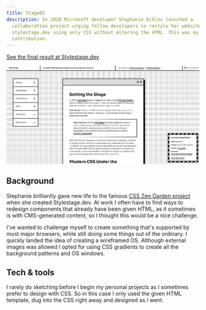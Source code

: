 ```yaml
---
title: StageOS
description: In 2020 Microsoft developer Stephanie Eckles launched a
  collaboration project urging fellow developers to restyle her website
  stylestage.dev using only CSS without altering the HTML. This was my
  contribution.
---
```

[See the final result at Stylestage.dev](https://stylestage.dev/styles/stageos/)

![](/img/stageos.jpg)

## Background

Stephanie brilliantly gave new life to the famous [CSS Zen Garden project](http://www.csszengarden.com/) when she created Stylestage.dev. At work I often have to find ways to redesign components that already have been given HTML, as it sometimes is with CMS-generated content, so I thought this would be a nice challenge. 

I've wanted to challenge myself to create something that's supported by most major browsers, while still doing some things out of the ordinary. I quickly landed the idea of creating a wireframed OS. Although external images was allowed I opted for using CSS gradients to create all the background patterns and OS windows. 

## Tech & tools 

I rarely do sketching before I begin my personal projects as I sometimes prefer to design with CSS. So in this case I only used the given HTML template, dug into the CSS right away and designed as I went.